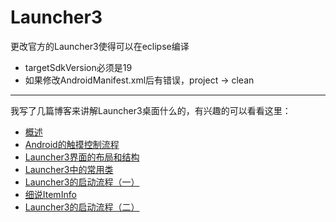 Launcher3
=========

更改官方的Launcher3使得可以在eclipse编译

* targetSdkVersion必须是19
* 如果修改AndroidManifest.xml后有错误，project -> clean


---
我写了几篇博客来讲解Launcher3桌面什么的，有兴趣的可以看看这里：

* [概述](http://www.fookwood.com/archives/788)
* [Android的触摸控制流程](http://www.fookwood.com/archives/806)
* [Launcher3界面的布局和结构](http://www.fookwood.com/archives/846)
* [Launcher3中的常用类](http://www.fookwood.com/archives/854)
* [Launcher3的启动流程（一）](http://www.fookwood.com/archives/863)
* [细说ItemInfo](http://www.fookwood.com/archives/875)
* [Launcher3的启动流程（二）](http://www.fookwood.com/archives/894)


